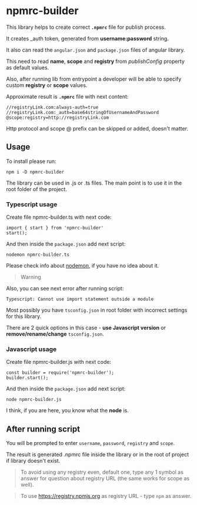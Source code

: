 # npmrc-builder

This library helps to create correct **`.npmrc`** file for publish process.

It creates _auth token, generated from **username:password** string.

It also can read the `angular.json` and `package.json` files of angular library.

This need to read **name**, **scope** and **registry** from _publishConfig_ property as default values.

Also, after running lib from entrypoint a developer will be able to specify custom **registry** or **scope** values.

Approximate result is **`.npmrc`** file with next content:

```
//registryLink.com:always-auth=true
//registryLink.com:_auth=base64stringOfUsernameAndPassword
@scope:registry=http://registryLink.com
```

Http protocol and scope @ prefix can be skipped or added, doesn't matter.

## 

## Usage

To install please run:
```
npm i -D npmrc-builder
```

The library can be used in .js or .ts files. The main point is to use it in the root folder of the project.

### Typescript usage

Create file npmrc-builder.ts with next code:

```
import { start } from 'npmrc-builder'
start();
```

And then inside the `package.json` add next script:

```
nodemon npmrc-builder.ts
```

Please check info about [nodemon](https://www.npmjs.com/package/nodemon), if you have no idea about it.

>Warning

Also, you can see next error after running script:

```
Typescript: Cannot use import statement outside a module
```

Most possibly you have `tsconfig.json` in root folder with incorrect settings for this library.

There are 2 quick options in this case - **use Javascript version** or **remove/rename/change** `tsconfig.json`.

### Javascript usage 

Create file npmrc-builder.js with next code:

```
const builder = require('npmrc-builder');
builder.start();
```

And then inside the `package.json` add next script:

```
node npmrc-builder.js
```

I think, if you are here, you know what the **node** is.

## After running script

You will be prompted to enter `username`, `password`, `registry` and `scope`. 

The result is generated .npmrc file inside the library or in the root of project if library doesn't exist.

>To avoid using any registry even, default one, type any 1 symbol as answer for question about registry URL (the same works for scope as well).

>To use https://registry.npmjs.org as registry URL - type `npm` as answer.